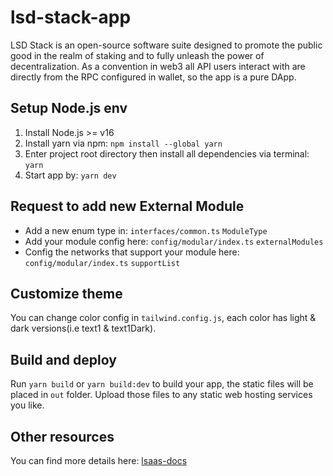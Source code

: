 # lsd-stack-app

LSD Stack is an open-source software suite designed to promote the public good in the realm of staking and to fully unleash the power of decentralization. As a convention in web3 all API users interact with are directly from the RPC configured in wallet, so the app is a pure DApp.

## Setup Node.js env

1. Install Node.js >= v16
2. Install yarn via npm: `npm install --global yarn`
3. Enter project root directory then install all dependencies via terminal: `yarn`
4. Start app by: `yarn dev`

## Request to add new External Module

- Add a new enum type in: `interfaces/common.ts` `ModuleType`
- Add your module config here: `config/modular/index.ts` `externalModules`
- Config the networks that support your module here: `config/modular/index.ts` `supportList`

## Customize theme

You can change color config in `tailwind.config.js`, each color has light & dark versions(i.e text1 & text1Dark).

## Build and deploy

Run `yarn build` or `yarn build:dev` to build your app, the static files will be placed in `out` folder. Upload those files to any static web hosting services you like.

## Other resources

You can find more details here: [lsaas-docs](https://lsaas-docs.stafi.io/docs/introduction/getstarted.html)

